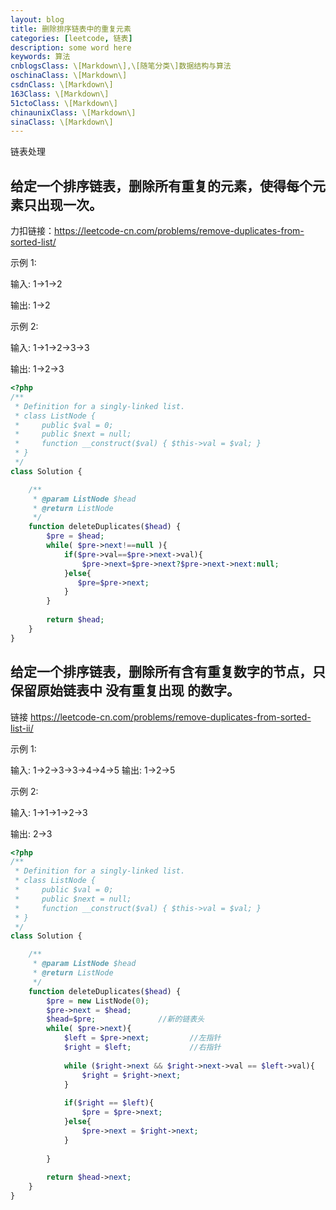 ```yaml
---
layout: blog
title: 删除排序链表中的重复元素
categories: [leetcode, 链表]
description: some word here
keywords: 算法
cnblogsClass: \[Markdown\],\[随笔分类\]数据结构与算法
oschinaClass: \[Markdown\]
csdnClass: \[Markdown\]
163Class: \[Markdown\]
51ctoClass: \[Markdown\]
chinaunixClass: \[Markdown\]
sinaClass: \[Markdown\]
---
```


链表处理

## 给定一个排序链表，删除所有重复的元素，使得每个元素只出现一次。
   力扣链接：https://leetcode-cn.com/problems/remove-duplicates-from-sorted-list/
   
   示例 1:
   
   输入: 1->1->2
   
   输出: 1->2
   
   示例 2:
   
   
  输入: 1->1->2->3->3
  
  输出: 1->2->3
```php
<?php
/**
 * Definition for a singly-linked list.
 * class ListNode {
 *     public $val = 0;
 *     public $next = null;
 *     function __construct($val) { $this->val = $val; }
 * }
 */
class Solution {

    /**
     * @param ListNode $head
     * @return ListNode
     */
    function deleteDuplicates($head) {
        $pre = $head;
        while( $pre->next!==null ){
            if($pre->val==$pre->next->val){
                $pre->next=$pre->next?$pre->next->next:null;
            }else{
               $pre=$pre->next; 
            }
        }
        
        return $head;
    }
}
```  
   

## 给定一个排序链表，删除所有含有重复数字的节点，只保留原始链表中 没有重复出现 的数字。
链接 https://leetcode-cn.com/problems/remove-duplicates-from-sorted-list-ii/

示例 1:

输入: 1->2->3->3->4->4->5
输出: 1->2->5


示例 2:

输入: 1->1->1->2->3

输出: 2->3

```php
<?php
/**
 * Definition for a singly-linked list.
 * class ListNode {
 *     public $val = 0;
 *     public $next = null;
 *     function __construct($val) { $this->val = $val; }
 * }
 */
class Solution {

    /**
     * @param ListNode $head
     * @return ListNode
     */
    function deleteDuplicates($head) {
        $pre = new ListNode(0);
        $pre->next = $head;
        $head=$pre;              //新的链表头
        while( $pre->next){
            $left = $pre->next;         //左指针
            $right = $left;             //右指针
            
            while ($right->next && $right->next->val == $left->val){
                $right = $right->next;
            }
            
            if($right == $left){
                $pre = $pre->next;
            }else{
                $pre->next = $right->next;
            }
            
        }
        
        return $head->next;
    }
}
```
